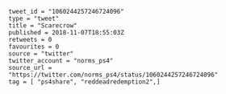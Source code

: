 ```
tweet_id = "1060244257246724096"
type = "tweet"
title = "Scarecrow"
published = 2018-11-07T18:55:03Z
retweets = 0
favourites = 0
source = "twitter"
twitter_account = "norms_ps4"
source_url = "https://twitter.com/norms_ps4/status/1060244257246724096"
tag = [ "ps4share", "reddeadredemption2",]
```

<p class='image'><img src='https://mnf.m17s.net/2018/11/07/Dra-h9kXgAAH2oA.jpg' alt=''></p>

